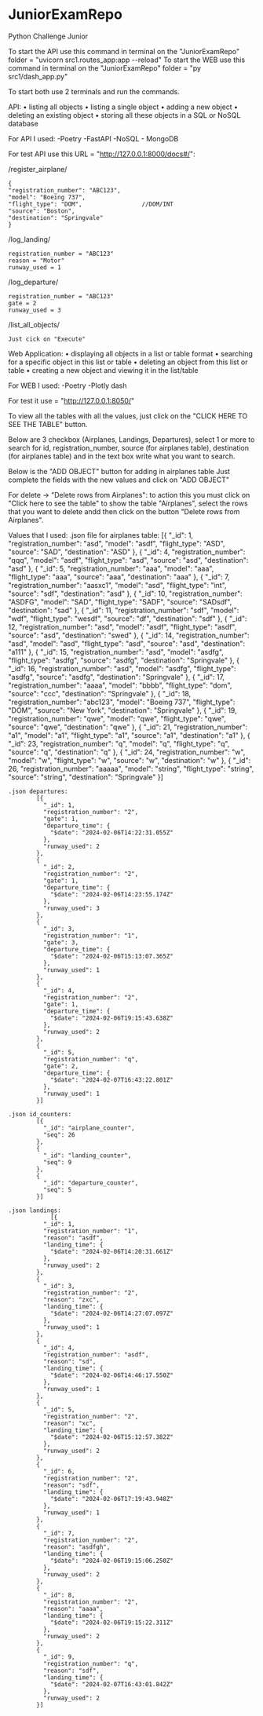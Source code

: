 # JuniorExamRepo
Python Challenge Junior

To start the API use this command in terminal on the "JuniorExamRepo" folder = "uvicorn src1.routes_app:app --reload"
To start the WEB use this command in terminal on the "JuniorExamRepo" folder = "py src1/dash_app.py"

To start both use 2 terminals and run the commands.

API:
    • listing all objects
    • listing a single object
    • adding a new object
    • deleting an existing object
    • storing all these objects in a SQL or NoSQL database

For API I used: 
    -Poetry
    -FastAPI
    -NoSQL - MongoDB


For test API use this URL = "http://127.0.0.1:8000/docs#/":

/register_airplane/ 

    {
    "registration_number": "ABC123",
    "model": "Boeing 737",
    "flight_type": "DOM",                 //DOM/INT
    "source": "Boston",
    "destination": "Springvale"
    }

/log_landing/

    registration_number = "ABC123"
    reason = "Motor"
    runway_used = 1 

/log_departure/

    registration_number = "ABC123"
    gate = 2
    runway_used = 3

/list_all_objects/ 

    Just cick on "Execute"



Web Application:
    • displaying all objects in a list or table format
    • searching for a specific object in this list or table
    • deleting an object from this list or table
    • creating a new object and viewing it in the list/table


For WEB I used:
    -Poetry
    -Plotly dash

For test it use = "http://127.0.0.1:8050/"

To view all the tables with all the values, just click on the "CLICK HERE TO SEE THE TABLE" button.

Below are 3 checkbox (Airplanes, Landings, Departures), select 1 or more to search for id, registration_number, source (for airplanes table), destination (for airplanes table)
and in the text box write what you want to search.

Below is the "ADD OBJECT" button for adding in airplanes table
Just complete the fields with the new values and click on "ADD OBJECT"

For delete -> "Delete rows from Airplanes": to action this you must click on "Click here to see the table" to show the table "Airplanes", select the rows that you want to delete andd then click on the button "Delete rows from Airplanes".

Values that I used:
    .json file for airplanes table:
            [{
              "_id": 1,
              "registration_number": "asd",
              "model": "asdf",
              "flight_type": "ASD",
              "source": "SAD",
              "destination": "ASD"
            },
            {
              "_id": 4,
              "registration_number": "qqq",
              "model": "asdf",
              "flight_type": "asd",
              "source": "asd",
              "destination": "asd"
            },
            {
              "_id": 5,
              "registration_number": "aaa",
              "model": "aaa",
              "flight_type": "aaa",
              "source": "aaa",
              "destination": "aaa"
            },
            {
              "_id": 7,
              "registration_number": "aasxc1",
              "model": "asd",
              "flight_type": "int",
              "source": "sdf",
              "destination": "asd"
            },
            {
              "_id": 10,
              "registration_number": "ASDFG",
              "model": "SAD",
              "flight_type": "SADF",
              "source": "SADsdf",
              "destination": "sad"
            },
            {
              "_id": 11,
              "registration_number": "sdf",
              "model": "wdf",
              "flight_type": "wesdf",
              "source": "df",
              "destination": "sdf"
            },
            {
              "_id": 12,
              "registration_number": "asd",
              "model": "asdf",
              "flight_type": "asdf",
              "source": "asd",
              "destination": "swed"
            },
            {
              "_id": 14,
              "registration_number": "asd",
              "model": "asd",
              "flight_type": "asd",
              "source": "asd",
              "destination": "a111"
            },
            {
              "_id": 15,
              "registration_number": "asd",
              "model": "asdfg",
              "flight_type": "asdfg",
              "source": "asdfg",
              "destination": "Springvale"
            },
            {
              "_id": 16,
              "registration_number": "asd",
              "model": "asdfg",
              "flight_type": "asdfg",
              "source": "asdfg",
              "destination": "Springvale"
            },
            {
              "_id": 17,
              "registration_number": "aaaa",
              "model": "bbbb",
              "flight_type": "dom",
              "source": "ccc",
              "destination": "Springvale"
            },
            {
              "_id": 18,
              "registration_number": "abc123",
              "model": "Boeing 737",
              "flight_type": "DOM",
              "source": "New York",
              "destination": "Springvale"
            },
            {
              "_id": 19,
              "registration_number": "qwe",
              "model": "qwe",
              "flight_type": "qwe",
              "source": "qwe",
              "destination": "qwe"
            },
            {
              "_id": 21,
              "registration_number": "a1",
              "model": "a1",
              "flight_type": "a1",
              "source": "a1",
              "destination": "a1"
            },
            {
              "_id": 23,
              "registration_number": "q",
              "model": "q",
              "flight_type": "q",
              "source": "q",
              "destination": "q"
            },
            {
              "_id": 24,
              "registration_number": "w",
              "model": "w",
              "flight_type": "w",
              "source": "w",
              "destination": "w"
            },
            {
              "_id": 26,
              "registration_number": "aaaaa",
              "model": "string",
              "flight_type": "string",
              "source": "string",
              "destination": "Springvale"
            }]

    .json departures:
            [{
              "_id": 1,
              "registration_number": "2",
              "gate": 1,
              "departure_time": {
                "$date": "2024-02-06T14:22:31.055Z"
              },
              "runway_used": 2
            },
            {
              "_id": 2,
              "registration_number": "2",
              "gate": 1,
              "departure_time": {
                "$date": "2024-02-06T14:23:55.174Z"
              },
              "runway_used": 3
            },
            {
              "_id": 3,
              "registration_number": "1",
              "gate": 3,
              "departure_time": {
                "$date": "2024-02-06T15:13:07.365Z"
              },
              "runway_used": 1
            },
            {
              "_id": 4,
              "registration_number": "2",
              "gate": 1,
              "departure_time": {
                "$date": "2024-02-06T19:15:43.638Z"
              },
              "runway_used": 2
            },
            {
              "_id": 5,
              "registration_number": "q",
              "gate": 2,
              "departure_time": {
                "$date": "2024-02-07T16:43:22.801Z"
              },
              "runway_used": 1
            }]

    .json id_counters:
            [{
              "_id": "airplane_counter",
              "seq": 26
            },
            {
              "_id": "landing_counter",
              "seq": 9
            },
            {
              "_id": "departure_counter",
              "seq": 5
            }]

    .json landings:
                [{
              "_id": 1,
              "registration_number": "1",
              "reason": "asdf",
              "landing_time": {
                "$date": "2024-02-06T14:20:31.661Z"
              },
              "runway_used": 2
            },
            {
              "_id": 3,
              "registration_number": "2",
              "reason": "zxc",
              "landing_time": {
                "$date": "2024-02-06T14:27:07.097Z"
              },
              "runway_used": 1
            },
            {
              "_id": 4,
              "registration_number": "asdf",
              "reason": "sd",
              "landing_time": {
                "$date": "2024-02-06T14:46:17.550Z"
              },
              "runway_used": 1
            },
            {
              "_id": 5,
              "registration_number": "2",
              "reason": "xc",
              "landing_time": {
                "$date": "2024-02-06T15:12:57.382Z"
              },
              "runway_used": 2
            },
            {
              "_id": 6,
              "registration_number": "2",
              "reason": "sdf",
              "landing_time": {
                "$date": "2024-02-06T17:19:43.948Z"
              },
              "runway_used": 1
            },
            {
              "_id": 7,
              "registration_number": "2",
              "reason": "asdfgh",
              "landing_time": {
                "$date": "2024-02-06T19:15:06.250Z"
              },
              "runway_used": 2
            },
            {
              "_id": 8,
              "registration_number": "2",
              "reason": "aaaa",
              "landing_time": {
                "$date": "2024-02-06T19:15:22.311Z"
              },
              "runway_used": 2
            },
            {
              "_id": 9,
              "registration_number": "q",
              "reason": "sdf",
              "landing_time": {
                "$date": "2024-02-07T16:43:01.842Z"
              },
              "runway_used": 2
            }]
